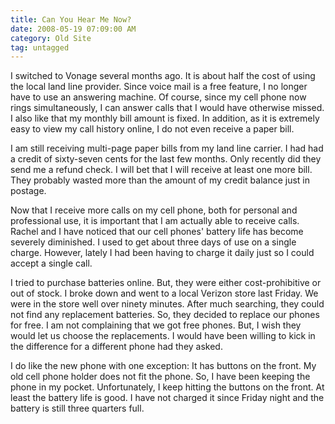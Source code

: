 ```yaml
---
title: Can You Hear Me Now?
date: 2008-05-19 07:09:00 AM
category: Old Site
tag: untagged
---
```


I switched to Vonage several months ago. It is about half the cost of using the local land line provider. Since voice mail is a free feature, I no longer have to use an answering machine. Of course, since my cell phone now rings simultaneously, I can answer calls that I would have otherwise missed. I also like that my monthly bill amount is fixed. In addition, as it is extremely easy to view my call history online, I do not even receive a paper bill.

I am still receiving multi-page paper bills from my land line carrier. I had had a credit of sixty-seven cents for the last few months. Only recently did they send me a refund check. I will bet that I will receive at least one more bill. They probably wasted more than the amount of my credit balance just in postage.

Now that I receive more calls on my cell phone, both for personal and professional use, it is important that I am actually able to receive calls. Rachel and I have noticed that our cell phones' battery life has become severely diminished. I used to get about three days of use on a single charge. However, lately I had been having to charge it daily just so I could accept a single call.

I tried to purchase batteries online. But, they were either cost-prohibitive or out of stock. I broke down and went to a local Verizon store last Friday. We were in the store well over ninety minutes. After much searching, they could not find any replacement batteries. So, they decided to replace our phones for free. I am not complaining that we got free phones. But, I wish they would let us choose the replacements. I would have been willing to kick in the difference for a different phone had they asked.

I do like the new phone with one exception: It has buttons on the front. My old cell phone holder does not fit the phone. So, I have been keeping the phone in my pocket. Unfortunately, I keep hitting the buttons on the front. At least the battery life is good. I have not charged it since Friday night and the battery is still three quarters full.
